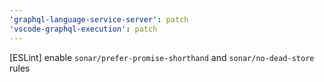 ```yaml
---
'graphql-language-service-server': patch
'vscode-graphql-execution': patch
---
```


[ESLint] enable `sonar/prefer-promise-shorthand` and `sonar/no-dead-store` rules
